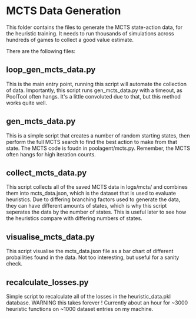# MCTS Data Generation

This folder contains the files to generate the MCTS state-action data, for the heuristic training. It needs to run thousands of simulations across hundreds of games to collect a good value estimate. 

There are the following files:

## loop_gen_mcts_data.py

This is the main entry point, running this script will automate the collection of data. Importantly, this script runs gen_mcts_data.py with a timeout, as PoolTool often hangs. It's a little convoluted due to that, but this method works quite well. 

## gen_mcts_data.py

This is a simple script that creates a number of random starting states, then perform the full MCTS search to find the best action to make from that state. The MCTS code is foudn in poolagent/mcts.py. Remember, the MCTS often hangs for high iteration counts.

## collect_mcts_data.py

This script collects all of the saved MCTS data in logs/mcts/ and combines them into mcts_data.json, which is the dataset that is used to evaluate heuristics. Due to differing branching factors used to generate the data, they can have different amounts of states, which is why this script seperates the data by the number of states. This is useful later to see how the heuristics compare with differing numbers of states.

## visualise_mcts_data.py

This script visualise the mcts_data.json file as a bar chart of different probailities found in the data. Not too interesting, but useful for a sanity check. 

## recalculate_losses.py

Simple script to recalculate all of the losses in the heuristic_data.pkl database. WARNING this takes forever ! Currently about an hour for ~3000 heuristic functions on ~1000 dataset entries on my machine.